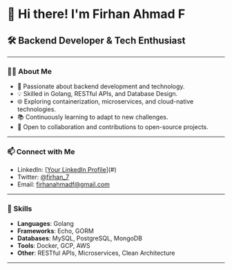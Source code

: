 # 👋 Hi there! I'm Firhan Ahmad F

## 🛠️ Backend Developer & Tech Enthusiast

---

### 👨‍💻 About Me

- 🌱 Passionate about backend development and technology.
- 💡 Skilled in Golang, RESTful APIs, and Database Design.
- 🌐 Exploring containerization, microservices, and cloud-native technologies.
- 📚 Continuously learning to adapt to new challenges.
- 🤝 Open to collaboration and contributions to open-source projects.

---

### 📫 Connect with Me

- LinkedIn: [[Your LinkedIn Profile](https://www.linkedin.com/in/firhanahmad16/)](#)
- Twitter: [@firhan_7](#)
- Email: [firhanahmadf@gmail.com](mailto:firhanahmadf@gamil.com)

---

### 🌟 Skills

- **Languages**: Golang
- **Frameworks**: Echo, GORM
- **Databases**: MySQL, PostgreSQL, MongoDB
- **Tools**: Docker, GCP, AWS
- **Other**: RESTful APIs, Microservices, Clean Architecture

---

